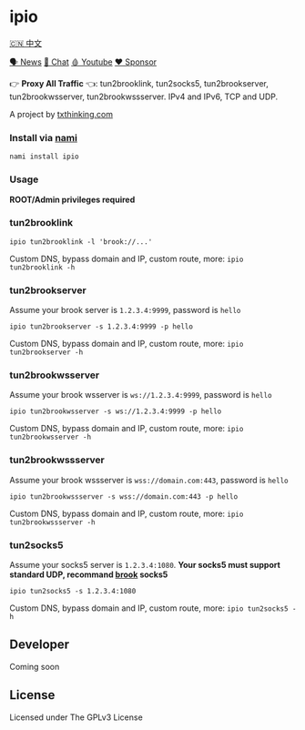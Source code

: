 # ipio

[🇨🇳 中文](README_ZH.md)

[🗣 News](https://t.me/txthinking_news)
[💬 Chat](https://join.txthinking.com)
[🩸 Youtube](https://www.youtube.com/txthinking) 
[❤️ Sponsor](https://github.com/sponsors/txthinking)

👉 **Proxy All Traffic** 👈: tun2brooklink, tun2socks5, tun2brookserver, tun2brookwsserver, tun2brookwssserver. IPv4 and IPv6, TCP and UDP.

A project by [txthinking.com](https://www.txthinking.com)

### Install via [nami](https://github.com/txthinking/nami)

```
nami install ipio
```

### Usage

**ROOT/Admin privileges required**

### tun2brooklink

```
ipio tun2brooklink -l 'brook://...'
```

Custom DNS, bypass domain and IP, custom route, more: `ipio tun2brooklink -h`

### tun2brookserver

Assume your brook server is `1.2.3.4:9999`, password is `hello`<br/>

```
ipio tun2brookserver -s 1.2.3.4:9999 -p hello
```

Custom DNS, bypass domain and IP, custom route, more: `ipio tun2brookserver -h`

### tun2brookwsserver

Assume your brook wsserver is `ws://1.2.3.4:9999`, password is `hello`<br/>

```
ipio tun2brookwsserver -s ws://1.2.3.4:9999 -p hello
```

Custom DNS, bypass domain and IP, custom route, more: `ipio tun2brookwsserver -h`

### tun2brookwssserver

Assume your brook wssserver is `wss://domain.com:443`, password is `hello`<br/>

```
ipio tun2brookwssserver -s wss://domain.com:443 -p hello
```

Custom DNS, bypass domain and IP, custom route, more: `ipio tun2brookwssserver -h`

### tun2socks5

Assume your socks5 server is `1.2.3.4:1080`. **Your socks5 must support standard UDP, recommand [brook](https://github.com/txthinking/brook) socks5**

```
ipio tun2socks5 -s 1.2.3.4:1080
```

Custom DNS, bypass domain and IP, custom route, more: `ipio tun2socks5 -h`

## Developer

Coming soon

## License

Licensed under The GPLv3 License
